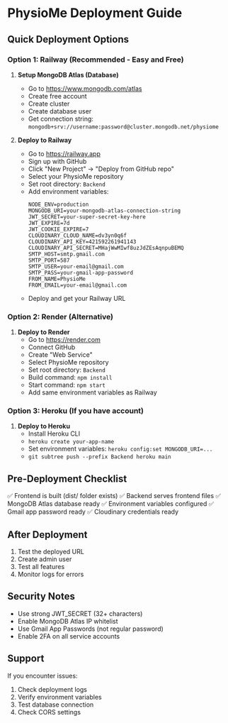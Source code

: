 # PhysioMe Deployment Guide

## Quick Deployment Options

### Option 1: Railway (Recommended - Easy and Free)

1. **Setup MongoDB Atlas (Database)**

   - Go to https://www.mongodb.com/atlas
   - Create free account
   - Create cluster
   - Create database user
   - Get connection string: `mongodb+srv://username:password@cluster.mongodb.net/physiome`

2. **Deploy to Railway**
   - Go to https://railway.app
   - Sign up with GitHub
   - Click "New Project" → "Deploy from GitHub repo"
   - Select your PhysioMe repository
   - Set root directory: `Backend`
   - Add environment variables:
     ```
     NODE_ENV=production
     MONGODB_URI=your-mongodb-atlas-connection-string
     JWT_SECRET=your-super-secret-key-here
     JWT_EXPIRE=7d
     JWT_COOKIE_EXPIRE=7
     CLOUDINARY_CLOUD_NAME=dv3yn0q6f
     CLOUDINARY_API_KEY=421592261941143
     CLOUDINARY_API_SECRET=MHajWwMIwf8uzJdZEsAqnpuBEMQ
     SMTP_HOST=smtp.gmail.com
     SMTP_PORT=587
     SMTP_USER=your-email@gmail.com
     SMTP_PASS=your-gmail-app-password
     FROM_NAME=PhysioMe
     FROM_EMAIL=your-email@gmail.com
     ```
   - Deploy and get your Railway URL

### Option 2: Render (Alternative)

1. **Deploy to Render**
   - Go to https://render.com
   - Connect GitHub
   - Create "Web Service"
   - Select PhysioMe repository
   - Set root directory: `Backend`
   - Build command: `npm install`
   - Start command: `npm start`
   - Add same environment variables as Railway

### Option 3: Heroku (If you have account)

1. **Deploy to Heroku**
   - Install Heroku CLI
   - `heroku create your-app-name`
   - Set environment variables: `heroku config:set MONGODB_URI=...`
   - `git subtree push --prefix Backend heroku main`

## Pre-Deployment Checklist

✅ Frontend is built (dist/ folder exists)
✅ Backend serves frontend files
✅ MongoDB Atlas database ready
✅ Environment variables configured
✅ Gmail app password ready
✅ Cloudinary credentials ready

## After Deployment

1. Test the deployed URL
2. Create admin user
3. Test all features
4. Monitor logs for errors

## Security Notes

- Use strong JWT_SECRET (32+ characters)
- Enable MongoDB Atlas IP whitelist
- Use Gmail App Passwords (not regular password)
- Enable 2FA on all service accounts

## Support

If you encounter issues:

1. Check deployment logs
2. Verify environment variables
3. Test database connection
4. Check CORS settings
